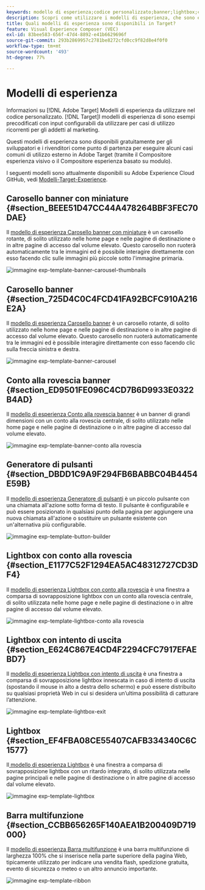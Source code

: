 ```yaml
---
keywords: modello di esperienza;codice personalizzato;banner;lightbox;carosello;conto alla rovescia;barra multifunzione;pulsanti
description: Scopri come utilizzare i modelli di esperienza, che sono esempi precodificati con input configurabili da utilizzare per eseguire casi d’uso comuni degli addetti al marketing in Adobe Target.
title: Quali modelli di esperienza sono disponibili in Target?
feature: Visual Experience Composer (VEC)
exl-id: 83bee583-656f-47d4-8892-e41b6629696f
source-git-commit: 293b2869957c2781be8272cfd0cc9f82d8e4f0f0
workflow-type: tm+mt
source-wordcount: '493'
ht-degree: 77%

---
```


# Modelli di esperienza

Informazioni su [!DNL Adobe Target] Modelli di esperienza da utilizzare nel codice personalizzato. [!DNL Target]I modelli di esperienza di sono esempi precodificati con input configurabili da utilizzare per casi di utilizzo ricorrenti per gli addetti al marketing. 

Questi modelli di esperienza sono disponibili gratuitamente per gli sviluppatori e i rivenditori come punto di partenza per eseguire alcuni casi comuni di utilizzo esterno in Adobe Target (tramite il Compositore esperienza visivo o il Compositore esperienza basato su modulo).

I seguenti modelli sono attualmente disponibili su Adobe Experience Cloud GitHub, vedi [Modelli-Target-Experience](https://github.com/Adobe-Marketing-Cloud/target-experience-templates).

## Carosello banner con miniature {#section_BEEE51D47CC44A478264BBF3FEC70DAE}

Il [modello di esperienza Carosello banner con miniature](https://github.com/Adobe-Marketing-Cloud/target-experience-templates/tree/master/banner-carousel-thumbnails) è un carosello rotante, di solito utilizzato nelle home page e nelle pagine di destinazione o in altre pagine di accesso dal volume elevato. Questo carosello non ruoterà automaticamente tra le immagini ed è possibile interagire direttamente con esso facendo clic sulle immagini più piccole sotto l&#39;immagine primaria.

![immagine exp-template-banner-carousel-thumbnails](assets/exp-template-banner-carousel-thumbnails.png)

## Carosello banner {#section_725D4C0C4FCD41FA92BCFC910A216E2A}

Il [modello di esperienza Carosello banner](https://github.com/Adobe-Marketing-Cloud/target-experience-templates/tree/master/banner-carousel) è un carosello rotante, di solito utilizzato nelle home page e nelle pagine di destinazione o in altre pagine di accesso dal volume elevato. Questo carosello non ruoterà automaticamente tra le immagini ed è possibile interagire direttamente con esso facendo clic sulla freccia sinistra e destra.

![immagine exp-template-banner-carousel](assets/exp-template-banner-carousel.png)

## Conto alla rovescia banner {#section_ED9501FE096C4CD7B6D9933E0322B4AD}

Il [modello di esperienza Conto alla rovescia banner](https://github.com/Adobe-Marketing-Cloud/target-experience-templates/tree/master/banner-countdown) è un banner di grandi dimensioni con un conto alla rovescia centrale, di solito utilizzato nelle home page e nelle pagine di destinazione o in altre pagine di accesso dal volume elevato.

![immagine exp-template-banner-conto alla rovescia](assets/exp-template-banner-countdown.png)

## Generatore di pulsanti {#section_DBDD1C9A9F294FB6BABBC04B4454E59B}

Il [modello di esperienza Generatore di pulsanti](https://github.com/Adobe-Marketing-Cloud/target-experience-templates/tree/master/button) è un piccolo pulsante con una chiamata all&#39;azione sotto forma di testo. Il pulsante è configurabile e può essere posizionato in qualsiasi punto della pagina per aggiungere una nuova chiamata all&#39;azione o sostituire un pulsante esistente con un&#39;alternativa più configurabile.

![immagine exp-template-button-builder](assets/exp-template-button-builder.png)

## Lightbox con conto alla rovescia {#section_E1177C52F1294EA5AC48312727CD3DF4}

Il [modello di esperienza Lightbox con conto alla rovescia](https://github.com/Adobe-Marketing-Cloud/target-experience-templates/tree/master/lightbox-countdown) è una finestra a comparsa di sovrapposizione lightbox con un conto alla rovescia centrale, di solito utilizzata nelle home page e nelle pagine di destinazione o in altre pagine di accesso dal volume elevato.

![immagine exp-template-lightbox-conto alla rovescia](assets/exp-template-lightbox-countdown.png)

## Lightbox con intento di uscita {#section_E624C867E4CD4F2294CFC7917EFAEBD7}

Il [modello di esperienza Lightbox con intento di uscita](https://github.com/Adobe-Marketing-Cloud/target-experience-templates/tree/master/lightbox-exit-intent) è una finestra a comparsa di sovrapposizione lightbox innescata in caso di intento di uscita (spostando il mouse in alto a destra dello schermo) e può essere distribuito su qualsiasi proprietà Web in cui si desidera un’ultima possibilità di catturare l’attenzione.

![immagine exp-template-lightbox-exit](assets/exp-template-lightbox-exit.png)

## Lightbox {#section_EF4FBA08CE55407CAFB334340C6C1577}

Il[ modello di esperienza Lightbox](https://github.com/Adobe-Marketing-Cloud/target-experience-templates) è una finestra a comparsa di sovrapposizione lightbox con un ritardo integrato, di solito utilizzata nelle pagine principali e nelle pagine di destinazione o in altre pagine di accesso dal volume elevato.

![immagine exp-template-lightbox](assets/exp-template-lightbox.png)

## Barra multifunzione {#section_CCBB656265F140AEA1B200409D719000}

Il [modello di esperienza Barra multifunzione](https://github.com/Adobe-Marketing-Cloud/target-experience-templates/tree/master/ribbon) è una barra multifunzione di larghezza 100% che si inserisce nella parte superiore della pagina Web, tipicamente utilizzato per indicare una vendita flash, spedizione gratuita, evento di sicurezza o meteo o un altro annuncio importante.

![immagine exp-template-ribbon](assets/exp-template-ribbon.png)
